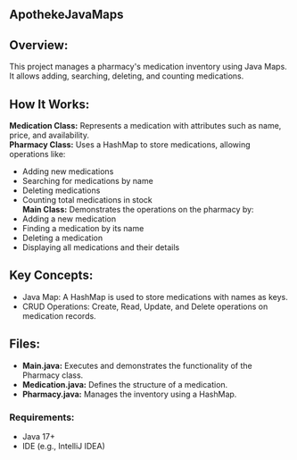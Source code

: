 ## ApothekeJavaMaps

## Overview:
This project manages a pharmacy's medication inventory using Java Maps. It allows adding, searching, deleting, and counting medications.

## How It Works:
**Medication Class:** Represents a medication with attributes such as name, price, and availability.  
**Pharmacy Class:** Uses a HashMap to store medications, allowing operations like:
- Adding new medications
- Searching for medications by name
- Deleting medications
- Counting total medications in stock  
**Main Class:** Demonstrates the operations on the pharmacy by:
- Adding a new medication
- Finding a medication by its name
- Deleting a medication
- Displaying all medications and their details

## Key Concepts:
- Java Map: A HashMap is used to store medications with names as keys.
- CRUD Operations: Create, Read, Update, and Delete operations on medication records.

## Files:
- **Main.java:** Executes and demonstrates the functionality of the Pharmacy class.
- **Medication.java:** Defines the structure of a medication.
- **Pharmacy.java:** Manages the inventory using a HashMap.

### Requirements:
- Java 17+
- IDE (e.g., IntelliJ IDEA)
